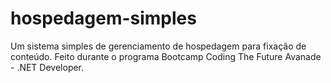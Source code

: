 # hospedagem-simples
Um sistema simples de gerenciamento de hospedagem para fixação de conteúdo. Feito durante o programa Bootcamp Coding The Future Avanade - .NET Developer.
